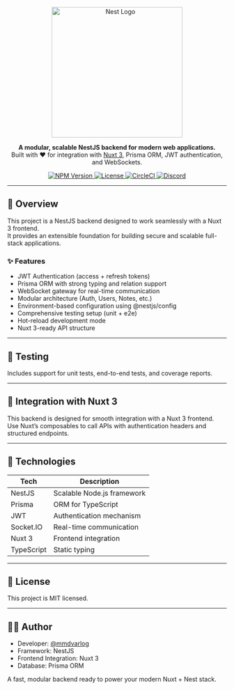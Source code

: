 <p align="center">
  <a href="https://nestjs.com/" target="_blank">
    <img src="https://nestjs.com/img/logo_text.svg" width="300" alt="Nest Logo" />
  </a>
</p>

<p align="center">
  <b>A modular, scalable NestJS backend for modern web applications.</b><br/>
  Built with ❤️ for integration with <a href="https://nuxt.com" target="_blank">Nuxt 3</a>, Prisma ORM, JWT authentication, and WebSockets.
</p>

<p align="center">
  <a href="https://www.npmjs.com/package/@nestjs/core" target="_blank">
    <img src="https://img.shields.io/npm/v/@nestjs/core.svg" alt="NPM Version" />
  </a>
  <a href="https://www.npmjs.com/package/@nestjs/core" target="_blank">
    <img src="https://img.shields.io/npm/l/@nestjs/core.svg" alt="License" />
  </a>
  <a href="https://circleci.com/gh/nestjs/nest" target="_blank">
    <img src="https://img.shields.io/circleci/build/github/nestjs/nest/master" alt="CircleCI" />
  </a>
  <a href="https://discord.gg/G7Qnnhy" target="_blank">
    <img src="https://img.shields.io/badge/discord-online-brightgreen.svg" alt="Discord" />
  </a>
</p>

---

## 🚀 Overview

This project is a NestJS backend designed to work seamlessly with a Nuxt 3 frontend.  
It provides an extensible foundation for building secure and scalable full-stack applications.

### ✨ Features

- JWT Authentication (access + refresh tokens)
- Prisma ORM with strong typing and relation support
- WebSocket gateway for real-time communication
- Modular architecture (Auth, Users, Notes, etc.)
- Environment-based configuration using @nestjs/config
- Comprehensive testing setup (unit + e2e)
- Hot-reload development mode
- Nuxt 3-ready API structure

---

## 🧪 Testing

Includes support for unit tests, end-to-end tests, and coverage reports.

---

## 🤝 Integration with Nuxt 3

This backend is designed for smooth integration with a Nuxt 3 frontend.  
Use Nuxt’s composables to call APIs with authentication headers and structured endpoints.

---

## 🧩 Technologies

| Tech       | Description              |
|------------|--------------------------|
| NestJS     | Scalable Node.js framework |
| Prisma     | ORM for TypeScript       |
| JWT        | Authentication mechanism |
| Socket.IO  | Real-time communication  |
| Nuxt 3     | Frontend integration     |
| TypeScript | Static typing            |

---

## 📜 License

This project is MIT licensed.

---

## 🧑‍💻 Author

- Developer: [@mmdvarlog](https://github.com/mmdvarlog)
- Framework: NestJS
- Frontend Integration: Nuxt 3
- Database: Prisma ORM

A fast, modular backend ready to power your modern Nuxt + Nest stack.
